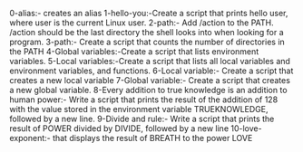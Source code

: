 0-alias:- creates an alias
1-hello-you:-Create a script that prints hello user, where user is the current Linux user.
2-path:- Add /action to the PATH. /action should be the last directory the shell looks into when looking for a program.
3-path:- Create a script that counts the number of directories in the PATH
4-Global variables:-Create a script that lists environment variables.
5-Local variables:-Create a script that lists all local variables and environment variables, and functions.
6-Local variable:- Create a script that creates a new local variable
7-Global variable:- Create a script that creates a new global variable.
8-Every addition to true knowledge is an addition to human power:- Write a script that prints the result of the addition of 128 with the value stored in the environment variable TRUEKNOWLEDGE, followed by a new line.
9-Divide and rule:- Write a script that prints the result of POWER divided by DIVIDE, followed by a new line
10-love-exponent:- that displays the result of BREATH to the power LOVE
